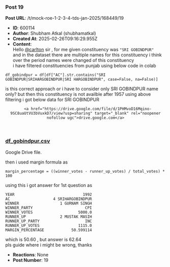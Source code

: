 ### Post 19
**Post URL**: /t/mock-roe-1-2-3-4-tds-jan-2025/168449/19
- **ID**: 600114
- **Author**: Shubham Atkal (shubhamatkal)
- **Created At**: 2025-02-26T09:16:29.955Z
- **Content**:  
  Hello <a class="mention" href="/u/carlton">@carlton</a> sir , for me given constituency was <code>"SRI GOBINDPUR"</code><br>
and in the dataset there are multiple names for this constituency i think over the period names were changed of this constituency<br>
i have filtered constituencies from punjab using below code in colab
<pre><code class="lang-auto">df_gobindpur = df[df["AC"].str.contains("SRI GOBINDPUR|SRIHARGOBINDPUR|SRI HARGOBINDPUR", case=False, na=False)]
</code></pre>
is this correct approach or i have to consider only SRI GOBINDPUR name only? but then this constituency is not availble after 1957
using above filtering i got below data for SRI GOBINDPUR<aside class="onebox googledrive" data-onebox-src="https://drive.google.com/file/d/1PHMvoD16Mqino-9SC8uaUtVU3bVuxkD7/view?usp=sharing">
  <header class="source">

      <a href="https://drive.google.com/file/d/1PHMvoD16Mqino-9SC8uaUtVU3bVuxkD7/view?usp=sharing" target="_blank" rel="noopener nofollow ugc">drive.google.com</a>
  </header>

  <article class="onebox-body">
      <a href="https://drive.google.com/file/d/1PHMvoD16Mqino-9SC8uaUtVU3bVuxkD7/view?usp=sharing" target="_blank" rel="noopener nofollow ugc"><span class="googledocs-onebox-logo g-drive-logo"></span></a>



<h3><a href="https://drive.google.com/file/d/1PHMvoD16Mqino-9SC8uaUtVU3bVuxkD7/view?usp=sharing" target="_blank" rel="noopener nofollow ugc">df_gobindpur.csv</a></h3>

Google Drive file.

  </article>

  <div class="onebox-metadata">
    
    
  </div>

  <div style="clear: both"></div>
</aside>

then i used margin formula as
<pre><code class="lang-auto">margin_percentage = ((winner_votes - runner_up_votes) / total_votes) * 100
</code></pre>
using this i got answer for 1st question as
<pre><code class="lang-auto">YEAR                              1992
AC                   4 SRIHARGOBINDPUR
WINNER                  1 GURNAM SINGH
WINNER_PARTY                       CPI
WINNER_VOTES                    5000.0
RUNNER_UP               2 MUSTAK MASIH
RUNNER_UP_PARTY                    INC
RUNNER_UP_VOTES                 1115.0
MARGIN_PERCENTAGE            50.599114
</code></pre>
which is 50.60 , but answer is 62.64<br>
pls guide where i might be wrong, thanks
- **Reactions**: None
- **Post Number**: 19

